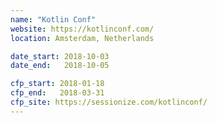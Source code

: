 ```yaml
---
name: "Kotlin Conf"
website: https://kotlinconf.com/
location: Amsterdam, Netherlands

date_start: 2018-10-03
date_end:   2018-10-05

cfp_start: 2018-01-18
cfp_end:   2018-03-31
cfp_site: https://sessionize.com/kotlinconf/
---
```

